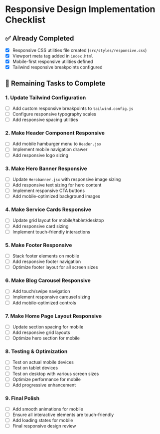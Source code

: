 # Responsive Design Implementation Checklist

## ✅ Already Completed
- [x] Responsive CSS utilities file created (`src/styles/responsive.css`)
- [x] Viewport meta tag added in `index.html`
- [x] Mobile-first responsive utilities defined
- [x] Tailwind responsive breakpoints configured

## 🔄 Remaining Tasks to Complete

### 1. Update Tailwind Configuration
- [ ] Add custom responsive breakpoints to `tailwind.config.js`
- [ ] Configure responsive typography scales
- [ ] Add responsive spacing utilities

### 2. Make Header Component Responsive
- [ ] Add mobile hamburger menu to `Header.jsx`
- [ ] Implement mobile navigation drawer
- [ ] Add responsive logo sizing

### 3. Make Hero Banner Responsive
- [ ] Update `Herobanner.jsx` with responsive image sizing
- [ ] Add responsive text sizing for hero content
- [ ] Implement responsive CTA buttons
- [ ] Add mobile-optimized background images

### 4. Make Service Cards Responsive
- [ ] Update grid layout for mobile/tablet/desktop
- [ ] Add responsive card sizing
- [ ] Implement touch-friendly interactions

### 5. Make Footer Responsive
- [ ] Stack footer elements on mobile
- [ ] Add responsive footer navigation
- [ ] Optimize footer layout for all screen sizes

### 6. Make Blog Carousel Responsive
- [ ] Add touch/swipe navigation
- [ ] Implement responsive carousel sizing
- [ ] Add mobile-optimized controls

### 7. Make Home Page Layout Responsive
- [ ] Update section spacing for mobile
- [ ] Add responsive grid layouts
- [ ] Optimize hero section for mobile

### 8. Testing & Optimization
- [ ] Test on actual mobile devices
- [ ] Test on tablet devices
- [ ] Test on desktop with various screen sizes
- [ ] Optimize performance for mobile
- [ ] Add progressive enhancement

### 9. Final Polish
- [ ] Add smooth animations for mobile
- [ ] Ensure all interactive elements are touch-friendly
- [ ] Add loading states for mobile
- [ ] Final responsive design review
